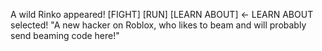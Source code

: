 A wild Rinko appeared!
 [FIGHT]
 [RUN]
 [LEARN ABOUT] <-
 LEARN ABOUT selected!
 "A new hacker on Roblox, who likes to beam and will probably send beaming code here!"
